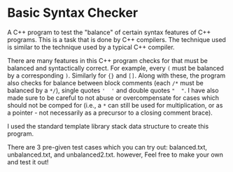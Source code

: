 # Basic Syntax Checker
A C++ program to test the "balance" of certain syntax features of C++ programs. This is a task that is done by C++ compilers. The technique used is similar to the technique used by a typical C++ compiler.

There are many features in this C++ program checks for that must be balanced and syntactically correct. For example, every `(` must be balanced by a corresponding `)`. Similarly for `{}` and `[]`. Along with these, the program also checks for balance between block comments (each `/*` must be balanced by a `*/`), single quotes `'  '` and double quotes `"  "`.  I have also made sure to be careful to not abuse or overcompensate for cases which should not be comped for (i.e., a `*` can still be used for multiplication, or as a pointer - not necessarily as a precursor to a closing comment brace).

I used the standard template library stack data structure to create this program.

There are 3 pre-given test cases which you can try out: balanced.txt, unbalanced.txt, and unbalanced2.txt. however, Feel free to make your own and test it out!
